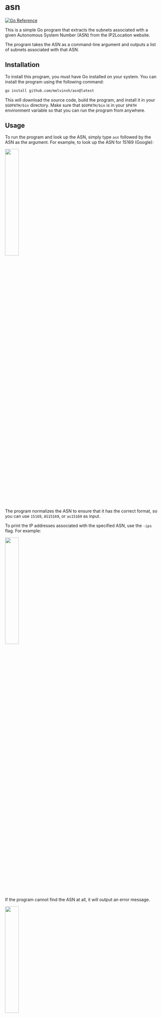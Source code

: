 # asn

[![Go Reference](https://pkg.go.dev/badge/github.com/melvinsh/asn.svg)](https://pkg.go.dev/github.com/melvinsh/asn)

This is a simple Go program that extracts the subnets associated with a given Autonomous System Number (ASN) from the IP2Location website.

The program takes the ASN as a command-line argument and outputs a list of subnets associated with that ASN.

## Installation

To install this program, you must have Go installed on your system. You can install the program using the following command:

``` bash
go install github.com/melvinsh/asn@latest
```

This will download the source code, build the program, and install it in your `$GOPATH/bin` directory. Make sure that `$GOPATH/bin` is in your `$PATH` environment variable so that you can run the program from anywhere.

## Usage

To run the program and look up the ASN, simply type `asn` followed by the ASN as the argument. For example, to look up the ASN for 15169 (Google):

<img src="https://user-images.githubusercontent.com/1312973/232168367-537b520e-954b-4f5c-948c-ca9ea910861e.png" width="30%" />

The program normalizes the ASN to ensure that it has the correct format, so you can use `15169`, `AS15169`, or `as15169` as input.

To print the IP addresses associated with the specified ASN, use the `-ips` flag. For example:

<img src="https://user-images.githubusercontent.com/1312973/232168421-cb4e2289-8927-4639-81ec-89d8317ce53b.png" width="30%" />

If the program cannot find the ASN at all, it will output an error message.

<img src="https://user-images.githubusercontent.com/1312973/232168459-5d9f2084-2899-48a7-962f-72920cb63686.png" width="30%" />

If the program cannot find any subnets associated with the specified ASN, it will output nothing.

## How it works

The program uses the Go `net/http` package to make a GET request to the IP2Location website with the specified ASN. It then reads the response and extracts the subnets using regular expressions. Finally, it outputs the subnets to the console.
